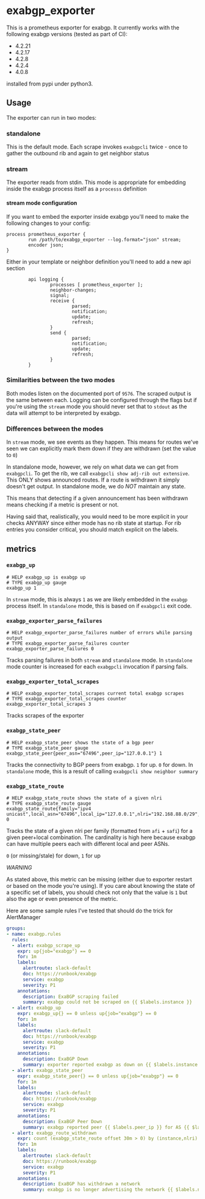# exabgp_exporter

This is a prometheus exporter for exabgp. It currently works with the following exabgp versions (tested as part of CI):

- 4.2.21
- 4.2.17
- 4.2.8
- 4.2.4
- 4.0.8

installed from pypi under python3.

## Usage

The exporter can run in two modes:

### standalone

This is the default mode. Each scrape invokes `exabgpcli` twice - once to gather the outbound rib and again to get neighbor status

### stream

The exporter reads from stdin. This mode is appropriate for embedding inside the exabgp process itself as a `processs` definition

#### stream mode configuration

If you want to embed the exporter inside exabgp you'll need to make the following changes to your config:

```text
process prometheus_exporter {
        run /path/to/exabgp_exporter --log.format="json" stream;
        encoder json;
}
```

Either in your template or neighbor definition you'll need to add a new api section

```text
        api logging {
                processes [ prometheus_exporter ];
                neighbor-changes;
                signal;
                receive {
                        parsed;
                        notification;
                        update;
                        refresh;
                }
                send {
                        parsed;
                        notification;
                        update;
                        refresh;
                }
        }
```

### Similarities between the two modes

Both modes listen on the documented port of `9576`. The scraped output is the same between each.
Logging can be configured through the flags but if you're using the `stream` mode you should never set that to `stdout` as the data will attempt to be interpreted by exabgp.

### Differences between the modes

In `stream` mode, we see events as they happen. This means for routes we've seen we can explicitly mark them down if they are withdrawn (set the value to `0`)

In standalone mode, however, we rely on what data we can get from `exabgpcli`.
To get the rib, we call `exabgpcli show adj-rib out extensive`. This ONLY shows announced routes. If a route is withdrawn it simply doesn't get output.
In standalone mode, we do *NOT* maintain any state.

This means that detecting if a given announcement has been withdrawn means checking if a metric is present or not.

Having said that, realistically, you would need to be more explicit in your checks ANYWAY since either mode has no rib state at startup.
For rib entries you consider critical, you should match explicit on the labels.

## metrics

### `exabgp_up`

```text
# HELP exabgp_up is exabgp up
# TYPE exabgp_up gauge
exabgp_up 1
```

In `stream` mode, this is always `1` as we are likely embedded in the `exabgp` process itself.
In `standalone` mode, this is based on if `exabgpcli` exit code.

### `exabgp_exporter_parse_failures`

```text
# HELP exabgp_exporter_parse_failures number of errors while parsing output
# TYPE exabgp_exporter_parse_failures counter
exabgp_exporter_parse_failures 0
```

Tracks parsing failures in both `stream` and `standalone` mode. In `standalone` mode counter is increased for each `exabgpcli` invocation if parsing fails.

### `exabgp_exporter_total_scrapes`

```text
# HELP exabgp_exporter_total_scrapes current total exabgp scrapes
# TYPE exabgp_exporter_total_scrapes counter
exabgp_exporter_total_scrapes 3
```

Tracks scrapes of the exporter

### `exabgp_state_peer`

```text
# HELP exabgp_state_peer shows the state of a bgp peer
# TYPE exabgp_state_peer gauge
exabgp_state_peer{peer_asn="67496",peer_ip="127.0.0.1"} 1
```

Tracks the connectivity to BGP peers from exabgp. `1` for up. `0` for down.
In `standalone` mode, this is a result of calling `exabgpcli show neighbor summary`

### `exabgp_state_route`

```text
# HELP exabgp_state_route shows the state of a given nlri
# TYPE exabgp_state_route gauge
exabgp_state_route{family="ipv4 unicast",local_asn="67496",local_ip="127.0.0.1",nlri="192.168.88.0/29",peer_asn="67496",peer_ip="127.0.0.1"} 0
```

Tracks the state of a given nlri per family (formatted from `afi` + `safi`) for a given peer+local combination.
The cardinality is high here because exabgp can have multiple peers each with different local and peer ASNs.

`0` (or missing/stale) for down, `1` for up

*WARNING*

As stated above, this metric can be missing (either due to exporter restart or based on the mode you're using).
If you care about knowing the state of a specific set of labels, you should check not only that the value is `1` but also the age or even presence of the metric.

Here are some sample rules I've tested that should do the trick for AlertManager

```yaml
groups:
- name: exabgp.rules
  rules:
  - alert: exabgp_scrape_up
    expr: up{job="exabgp"} == 0
    for: 1m
    labels:
      alertroute: slack-default
      doc: https://runbook/exabgp
      service: exabgp
      severity: P1
    annotations:
      description: ExaBGP scraping failed
      summary: exabgp could not be scraped on {{ $labels.instance }}
  - alert: exabgp_up
    expr: exabgp_up{} == 0 unless up{job="exabgp"} == 0
    for: 1m
    labels:
      alertroute: slack-default
      doc: https://runbook/exabgp
      service: exabgp
      severity: P1
    annotations:
      description: ExaBGP Down
      summary: exporter reported exabgp as down on {{ $labels.instance }}
  - alert: exabgp_state_peer
    expr: exabgp_state_peer{} == 0 unless up{job="exabgp"} == 0
    for: 1m
    labels:
      alertroute: slack-default
      doc: https://runbook/exabgp
      service: exabgp
      severity: P1
    annotations:
      description: ExaBGP Peer Down
      summary: exabgp reported peer {{ $labels.peer_ip }} for AS {{ $labels.peer_as }} as down on {{ $labels.instance }}
  - alert: exabgp_route_withdrawn
    expr: count (exabgp_state_route offset 30m > 0) by (instance,nlri) unless count(exabgp_state_route) by (instance,nlri)
    for: 1m
    labels:
      alertroute: slack-default
      doc: https://runbook/exabgp
      service: exabgp
      severity: P1
    annotations:
      description: ExaBGP has withdrawn a network
      summary: exabgp is no longer advertising the network {{ $labels.nlri }} on {{ $labels.instance }}
```
